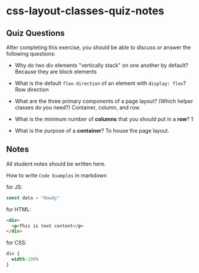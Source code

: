 # css-layout-classes-quiz-notes

## Quiz Questions

After completing this exercise, you should be able to discuss or answer the following questions:

- Why do two div elements "vertically stack" on one another by default?
Because they are block elements

- What is the default `flex-direction` of an element with `display: flex`?
Row direction

- What are the three primary components of a page layout? (Which helper classes do you need?)
Container, column, and row.

- What is the minimum number of **columns** that you should put in a **row**?
1

- What is the purpose of a **container**?
To house the page layout.

## Notes

All student notes should be written here.


How to write `Code Examples` in markdown

for JS:
```javascript
const data = "Howdy"
```

for HTML:
```html
<div>
  <p>This is text content</p>
</div>
```

for CSS:
```css
div {
  width:100%
}
```
